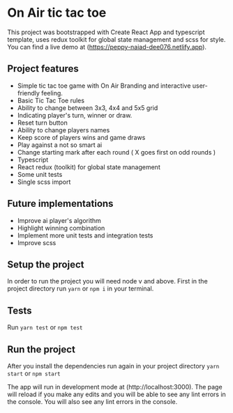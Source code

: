 # On Air tic tac toe

This project was bootstrapped with Create React App and typescript template, uses redux toolkit for global state management and scss for style. You can find a live demo at (https://peppy-naiad-dee076.netlify.app).

## Project features
- Simple tic tac toe game with On Air Branding and interactive user-friendly feeling.
- Basic Tic Tac Toe rules
- Ability to change between 3x3, 4x4 and 5x5 grid
- Indicating player's turn, winner or draw.
- Reset turn button
- Ability to change players names
- Keep score of players wins and game draws
- Play against a not so smart ai
- Change starting mark after each round ( X goes first on odd rounds )
- Typescript
- React redux (toolkit) for global state management
- Some unit tests
- Single scss import

## Future implementations
- Improve ai player's algorithm
- Highlight winning combination
- Implement more unit tests and integration tests
- Improve scss
## Setup the project

In order to run the project you will need node v  and above.
First in the project directory run `yarn` or `npm i` in your terminal.

## Tests

Run `yarn test` or `npm test`

## Run the project

After you install the dependencies run again in your project directory `yarn start` or `npm start`

The app will run in development mode at (http://localhost:3000).
The page will reload if you make any edits and you will be able to see any lint errors in the console.
You will also see any lint errors in the console.
